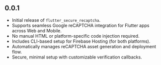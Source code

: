 ## 0.0.1

* Initial release of `flutter_secure_recaptcha`.
* Supports seamless Google reCAPTCHA integration for Flutter apps across Web and Mobile.
* No manual HTML or platform-specific code injection required.
* Includes CLI-based setup for Firebase Hosting (for both platforms).
* Automatically manages reCAPTCHA asset generation and deployment flow.
* Secure, minimal setup with customizable verification callbacks.
